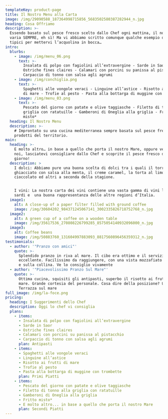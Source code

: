 ```yaml
---
templateKey: product-page
title: Il Nostro Menu alla Carta
image: /img/29090588_187364998715856_5683502580387282944_n.jpg
heading: Cosa Offriamo
description: >-
  Essendo basato sul pesce fresco scelto dallo Chef ogni mattina, il nostro menu
  varia SEMPRE, eh sì! Ma vi abbiamo scritto comunque qualche esempio di piatti
  tipici per mettervi l’acquolina in bocca…
intro:
  blurbs:
    - image: /img/menu_06.png
      text: >-
        Insalata di polpo con fagiolini all’extravergine - Sarde in Saor -
        Ostriche fines claires - Calamari con porcini su panissa al pistacchio -
        Carpaccio di tonno con salsa agli agrumi
    - image: /img/conchiglia.png
      text: >-
        Spaghetti alle vongole veraci - Linguine all’astice - Risotto ai frutti
        di mare - Trofie al pesto - Pasta alla bottarga di muggine con trombette
    - image: /img/menu_03.png
      text: >-
        Pescato del giorno con patate e olive taggiasche - Filetto di tonno alla
        griglia con ratatuille - Gamberoni di Oneglia alla griglia - Fritto
        misto*
  heading: Il Nostro Menu
  description: >-
    # Improntato su una cucina mediterranea sempre basata sul pesce fresco e
    prodotti del territorio.
main:
  heading: >-
    E molto altro… in base a quello che porta il nostro Mare, oppure venite da
    noi, lasciatevi consigliare dallo Chef e scoprite il pesce fresco del
    giorno!
  description: >
    I dolci: Abbiamo pure una buona scelta di dolci tra i quali il torroncino
    ghiacciato con salsa alla menta, il creme caramel, la torta al limone o al
    cioccolato ed altri a seconda della stagione.


    I vini: La nostra carta dei vini contiene una vasta gamma di vini liguri e
    sardi e  una buona rappresentanza delle altre regioni d’Italia.
  image1:
    alt: A close-up of a paper filter filled with ground coffee
    image: /img/30604202_984371245067141_3002335826718752768_n.jpg
  image2:
    alt: A green cup of a coffee on a wooden table
    image: /img/35617536_270808226799285_8575054140932096000_n.jpg
  image3:
    alt: Coffee beans
    image: /img/50883760_131604997883093_8817560896456359312_n.jpg
testimonials:
  - author: '"Pranzo con amici"'
    quote: >-
      Splendido pranzo in riva al mare. Il cibo era ottimo e il servizio
      eccellente. Facilissimo da raggiungere, con una vista mozzafiato sul mare
      e sulla collina. Ve lo consiglio vivamente
  - author: '"Piacevolissimo Pranzo Sul Mare"'
    quote: >-
      Ottima cucina, squisiti gli antipasti, superbo il risotto ai frutti di
      mare. Grande cortesia del personale. Cosa dire della posizione? Una
      Terrazza sul mare
full_image: /img/la-foce.png
pricing:
  heading: I Suggerimenti dello Chef
  description: Oggi lo chef vi consiglia
  plans:
    - items:
      - Insalata di polpo con fagiolini all’extravergine
      - Sarde in Saor
      - Ostriche fines claires
      - Calamari con porcini su panissa al pistacchio
      - Carpaccio di tonno con salsa agli agrumi
      plan: Antipasti
    - items:
      - Spaghetti alle vongole veraci
      - Linguine all’astice
      - Risotto ai frutti di mare
      - Trofie al pesto
      - Pasta alla bottarga di muggine con trombette
      plan: Primi Piatti
    - items:
      - Pescato del giorno con patate e olive taggiasche
      - Filetto di tonno alla griglia con ratatuille
      - Gamberoni di Oneglia alla griglia
      - Fritto misto*
      - E molto altro... in base a quello che porta il nostro Mare
      plan: Secondi Piatti
---
```


